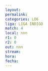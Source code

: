 ```yaml
---
layout: 
permalink: 
categories: LO6
liga: LIGA INDIGO
match: 4
local: nnn
r1: 0
r2: 0
out: nnn
stream: 
hora: 
fecha:
---
```

